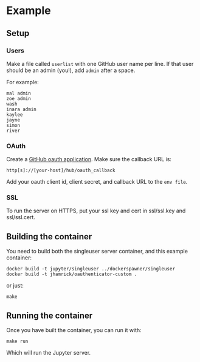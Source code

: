 # Example

## Setup

### Users

Make a file called `userlist` with one GitHub user name per line.
If that user should be an admin (you!), add `admin` after a space.

For example:

```
mal admin
zoe admin
wash
inara admin
kaylee
jayne
simon
river
```

### OAuth

Create a [GitHub oauth
application](https://github.com/settings/applications/new). Make sure the
callback URL is:

    http[s]://[your-host]/hub/oauth_callback

Add your oauth client id, client secret, and callback URL to the `env file`.

### SSL

To run the server on HTTPS, put your ssl key and cert in ssl/ssl.key and
ssl/ssl.cert.

## Building the container

You need to build both the singleuser server container, and this example container:

    docker build -t jupyter/singleuser ../dockerspawner/singleuser
    docker build -t jhamrick/oauthenticator-custom .

or just:

    make

## Running the container

Once you have built the container, you can run it with:

    make run

Which will run the Jupyter server.

  
